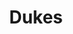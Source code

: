 ---
ee_id: '4454'
site: '1'
type: '2'
long_id: 2018-071 Dukes
url: 2018-072-dukes
title: Dukes
year: '2018'
medium: IQDemy Premium UV ink on​ ​IKEA LINNMON​ table tops
commission:
add_credit:
dims: 118 x 29.5
pitch:
ps:
live_url:
related:
youtube:
imgs: dukes-2018-071-db-ih--h6Gy.jpg
subheading:
year2: '2018'
download:
add_credits:
related_code:
layout: things-i-made
---